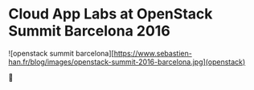 # Cloud App Labs at OpenStack Summit Barcelona 2016

![openstack summit barcelona][https://www.sebastien-han.fr/blog/images/openstack-summit-2016-barcelona.jpg](openstack)


